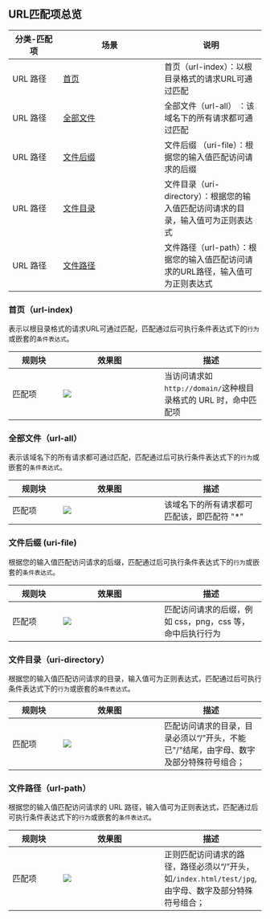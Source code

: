 <style> table th:nth-of-type(1) {width:20%; } table th:nth-of-type(2){ width:40%; } table th:nth-of-type(3){ width:40%;  } </style>

## URL匹配项总览
|分类-匹配项  |场景 |说明 |
|--|--|--|
|URL 路径|[首页](#m1) |首页（url-index）：以根目录格式的请求URL可通过匹配
|URL 路径|[全部文件](#m2) |全部文件（url-all） ：该域名下的所有请求都可通过匹配
|URL 路径|[文件后缀](#m3) |文件后缀 （uri-file）：根据您的输入值匹配访问请求的后缀
|URL 路径|[文件目录](#m4) |文件目录（uri-directory）：根据您的输入值匹配访问请求的目录，输入值可为正则表达式
|URL 路径|[文件路径](#m5) |文件路径（url-path）：根据您的输入值匹配访问请求的URL路径，输入值可为正则表达式


[](id:m1)
### 首页（url-index)
表示以根目录格式的请求URL可通过匹配，匹配通过后可执行条件表达式下的`行为`或嵌套的`条件表达式`。

| 规则块 | 效果图                                                       | 描述                                                         |
| ------ | ------------------------------------------------------------ | ------------------------------------------------------------ |
| 匹配项 | ![](https://qcloudimg.tencent-cloud.cn/raw/3aa3577498f7ddf4b52986d3742d9f7b.png) | 当访问请求如 `http://domain/`这种根目录格式的 URL 时，命中匹配项 |

[](id:m2)
### 全部文件（url-all） 
表示该域名下的所有请求都可通过匹配，匹配通过后可执行条件表达式下的`行为`或嵌套的`条件表达式`。

| 规则块 | 效果图                                                       | 描述                                        |
| ------ | ------------------------------------------------------------ | ------------------------------------------- |
| 匹配项 | ![](https://qcloudimg.tencent-cloud.cn/raw/8e7d579bd669a40f1e73f554af545d85.png) | 该域名下的所有请求都可匹配该，即匹配符 "\*" |

[](id:m3)
### 文件后缀 (uri-file)
根据您的输入值匹配访问请求的后缀，匹配通过后可执行条件表达式下的`行为`或嵌套的`条件表达式`。

| 规则块 | 效果图                                                       | 描述                                                      |
| ------ | ------------------------------------------------------------ | --------------------------------------------------------- |
| 匹配项 | ![](https://qcloudimg.tencent-cloud.cn/raw/654ac79f9a0cb539f40d05776933107d.png) | 匹配访问请求的后缀，例如 css，png，css 等，命中后执行行为 |

[](id:m4)
### 文件目录（uri-directory）
根据您的输入值匹配访问请求的目录，输入值可为正则表达式，匹配通过后可执行条件表达式下的`行为`或嵌套的`条件表达式`。

| 规则块 | 效果图                                                       | 描述                                                         |
| ------ | ------------------------------------------------------------ | ------------------------------------------------------------ |
| 匹配项 | ![](https://qcloudimg.tencent-cloud.cn/raw/7ed339a3fe839ef313545c7ad7e2f8f9.png) | 匹配访问请求的目录，目录必须以“/”开头，不能已"/"结尾，由字母、数字及部分特殊符号组合； |

[](id:m5)
### 文件路径（url-path）
根据您的输入值匹配访问请求的 URL 路径，输入值可为正则表达式，匹配通过后可执行条件表达式下的`行为`或嵌套的`条件表达式`。

| 规则块 | 效果图                                                       | 描述                                                         |
| ------ | ------------------------------------------------------------ | ------------------------------------------------------------ |
| 匹配项 | ![](https://qcloudimg.tencent-cloud.cn/raw/5b30474cf63cb5ef014047999a937e1a.png) | 正则匹配访问请求的路径，路径必须以“/”开头，如`/index.html/test/jpg`,由字母、数字及部分特殊符号组合； |
